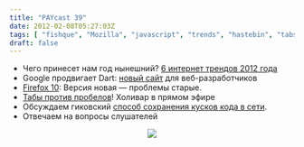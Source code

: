 ```yaml
---
title: "PAYcast 39"
date: 2012-02-08T05:27:03Z
tags: [ "fishque", "Mozilla", "javascript", "trends", "hastebin", "tabs vs spaces", "Dart", "Google", "Firefox", "PAYcast" ]
draft: false
---
```

<ul>
<li>Чего принесет нам год нынешний? <a href="http://www.forbes.com/sites/roberthof/2011/12/13/6-big-internet-trends-to-watch-for-2012/" target="_blank">6 интернет трендов 2012 года</a></li>
<li>Google продвигает Dart: <a href="http://habrahabr.ru/blogs/webdev/137376/" target="_blank">новый сайт</a> для веб-разработчиков</li>
<li><a href="http://www.mozilla.org/en-US/firefox/10.0/releasenotes/" target="_blank">Firefox 10</a>: Версия новая &#8212; проблемы старые.</li>
<li><a href="http://lea.verou.me/2012/01/why-tabs-are-clearly-superior/" target="_blank">Табы против пробелов</a>! Холивар в прямом эфире</li>
<li>Обсуждаем гиковский <a href="http://hastebin.com/" target="_blank">способ сохранения кусков кода в сети</a>.</li>
<li>Отвечаем на вопросы слушателей</li>
</ul>
<p><center><img src="http://paycast.ru/posts_images/PAYcast39_both.png" /> </center></p>

     